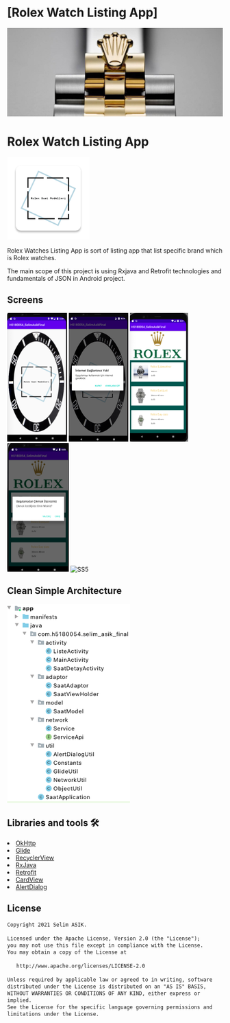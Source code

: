 #  [Rolex Watch Listing App]

<p align="center">
<img src="https://github.com/SelimAsik34/RolexListingApp/blob/main/Screens/rolex_clips.jpg"/>
</p>

# Rolex Watch Listing App
![appicon](https://github.com/SelimAsik34/RolexListingApp/blob/main/Screens/ic_launcher.png)

 Rolex Watches Listing App is sort of listing app that list specific brand which is Rolex watches.

The main scope of this project is using Rxjava and Retrofit technologies and fundamentals of JSON in Android project.

 <h2 id="Screens">Screens</h2>
<p>
  <img height= "300"  src="https://github.com/SelimAsik34/RolexListingApp/blob/main/Screens/SplashScreen.png" alt="SS4" />
  <img height= "300"  src="https://github.com/SelimAsik34/RolexListingApp/blob/main/Screens/InternetDialog.png" alt="SS4"/>
  <img height= "300"  src="https://github.com/SelimAsik34/RolexListingApp/blob/main/Screens/AnaEkran.png" alt="SS4" />
  <img height= "300"  src="https://github.com/SelimAsik34/RolexListingApp/blob/main/Screens/ÇıkışDialog.png" alt="SS4" />
  <img height= "300"  src="https://github.com/SelimAsik34/RolexListingApp/blob/main/Screens/DetayEkranı.png" alt="SS5" />

</p>

## Clean Simple Architecture
![Architecture](https://github.com/SelimAsik34/RolexListingApp/blob/main/Screens/model_yapisi.png)

## Libraries and tools 🛠
<li><a href="https://github.com/square/okhttp">OkHttp</a></li>
<li><a href="https://github.com/bumptech/glide">Glide</a></li>
<li><a href="https://developer.android.com/jetpack/androidx/releases/recyclerview?hl=en">RecyclerView</a></li>
<li><a href="https://github.com/ReactiveX/RxJava">RxJava</a></li>
<li><a href="https://github.com/square/retrofit">Retrofit</a></li>
<li><a href="https://developer.android.com/jetpack/androidx/releases/cardview">CardView</a></li>
<li><a href="https://developer.android.com/reference/android/app/AlertDialog">AlertDialog</a></li>



License
--------


    Copyright 2021 Selim ASIK.

    Licensed under the Apache License, Version 2.0 (the "License");
    you may not use this file except in compliance with the License.
    You may obtain a copy of the License at

       http://www.apache.org/licenses/LICENSE-2.0

    Unless required by applicable law or agreed to in writing, software
    distributed under the License is distributed on an "AS IS" BASIS,
    WITHOUT WARRANTIES OR CONDITIONS OF ANY KIND, either express or implied.
    See the License for the specific language governing permissions and
    limitations under the License.
